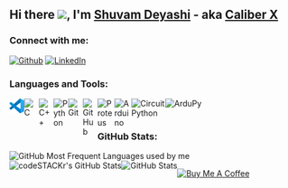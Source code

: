 ## Hi there <img src="https://media.giphy.com/media/hvRJCLFzcasrR4ia7z/giphy.gif" width="25px">, I'm [Shuvam Deyashi][linkedin] - aka [Caliber X][github]

### Connect with me:

<a href=https://github.com/Caliber-X target="_blank">
<img alt="Github" src="https://img.shields.io/badge/GitHub-%2312100E.svg?&style=for-the-badge&logo=Github&logoColor=white" /></a> 
<a href=https://www.linkedin.com/in/shuvamdeyashi/ target="_blank">
<img alt="LinkedIn" src="https://img.shields.io/badge/linkedin-%230077B5.svg?&style=for-the-badge&logo=linkedin&logoColor=white" /></a> 

### Languages and Tools:

<img align="left" alt="Visual Studio Code" width="26px" src="https://raw.githubusercontent.com/github/explore/80688e429a7d4ef2fca1e82350fe8e3517d3494d/topics/visual-studio-code/visual-studio-code.png" />

<img align="left" alt="C" width="26px" src="https://raw.githubusercontent.com/jmnote/z-icons/master/svg/c.svg" />

<img align="left" alt="C++" width="26px" src="https://raw.githubusercontent.com/jmnote/z-icons/master/svg/cpp.svg" />

<img align="left" alt="Python" width="26px" src="https://raw.githubusercontent.com/jmnote/z-icons/master/svg/python.svg" />

<img align="left" alt="Git" width="26px" src="https://raw.githubusercontent.com/jmnote/z-icons/master/svg/git.svg" />

<img align="left" alt="GitHub" width="26px" src="https://raw.githubusercontent.com/jmnote/z-icons/master/svg/github.svg" />

<img align="left" alt="Proteus" width="30px" src="https://upload.wikimedia.org/wikipedia/en/5/5a/Proteus_Design_Suite_Atom_Logo.png" />

<img align="left" alt="Arduino" width="30px" src="https://upload.wikimedia.org/wikipedia/commons/8/87/Arduino_Logo.svg" />

<img align="left" alt="Circuit Python" width="60px" src="https://camo.githubusercontent.com/22b56064e406669ac39bbe0eae4d045e1c9f2c64115374a4bbb8f64b42774fee/68747470733a2f2f73332e616d617a6f6e6177732e636f6d2f61646166727569742d636972637569742d707974686f6e2f43697263756974507974686f6e5f5265706f5f6865616465725f6c6f676f2e706e67" />

<img align="left" alt="ArduPy" width="70px" src="https://camo.githubusercontent.com/38c3cdb42eaf78b394c0bea0061c0b9fef6ae521e74cdbd42612a43e21fa6cd4/68747470733a2f2f66696c65732e736565656473747564696f2e636f6d2f6172647570792f6172647570795f6c6f676f2e706e67" />

<br>
<br>

### GitHub Stats:

<img src="https://github-readme-stats.vercel.app/api/top-langs/?username=Caliber-X&layout=compact;show_icons=true&include_all_commits=true&border_color=2e4058&theme=onedark" alt="GitHub Most Frequent Languages used by me">

<img align="left" alt="codeSTACKr's GitHub Stats" src="https://github-readme-stats.codestackr.vercel.app/api?username=Caliber-X&show_icons=true&hide_border=true" />

<img align="left" alt="GitHub Stats" src="https://github-readme-stats.vercel.app/api?username=Caliber-X&amp;show_icons=true&include_all_commits=true&border_color=2e4058&hide=prs,issues,contribs&theme=onedark" />

<a href="https://www.buymeacoffee.com/Caliber_X" target="_blank"><img src="https://cdn.buymeacoffee.com/buttons/v2/default-orange.png" alt="Buy Me A Coffee" style="height: 60px !important;width: 217px !important;" ></a>

[github]: https://github.com/Caliber-X/
[linkedin]: https://www.linkedin.com/in/shuvamdeyashi/
[stackoverflow]: https://stackoverflow.com/users/18334720/caliber-x/
[leetcode]: https://leetcode.com/Caliber_X/
